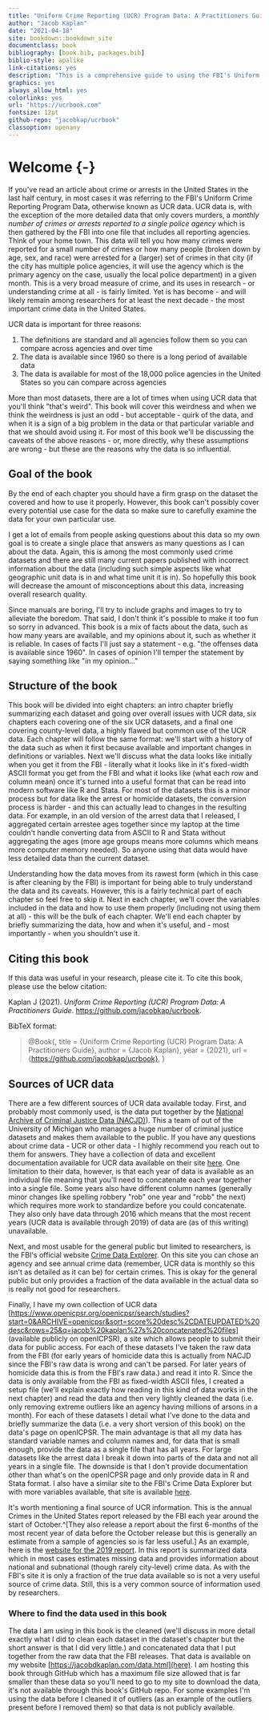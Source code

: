 ```yaml
--- 
title: "Uniform Crime Reporting (UCR) Program Data: A Practitioners Guide"
author: "Jacob Kaplan"
date: "2021-04-18"
site: bookdown::bookdown_site
documentclass: book
bibliography: [book.bib, packages.bib]
biblio-style: apalike
link-citations: yes
description: "This is a comprehensive guide to using the FBI's Uniform Crime Reporting Program Data, a collection of crime and arrest datasets which are often referred to as UCR data."
graphics: yes
always_allow_html: yes 
colorlinks: yes
url: "https://ucrbook.com"
fontsize: 12pt
github-repo: "jacobkap/ucrbook"
classoption: openany
---
```




# Welcome {-}

If you've read an article about crime or arrests in the United States in the last half century, in most cases it was referring to the FBI's Uniform Crime Reporting Program Data, otherwise known as UCR data. UCR data is, with the exception of the more detailed data that only covers murders, a *monthly number of crimes or arrests reported to a single police agency* which is then gathered by the FBI into one file that includes all reporting agencies. Think of your home town. This data will tell you how many crimes were reported for a small number of crimes or how many people (broken down by age, sex, and race) were arrested for a (larger) set of crimes in that city (if the city has multiple police agencies, it will use the agency which is the primary agency on the case, usually the local police department) in a given month. This is a very broad measure of crime, and its uses in research - or understanding crime at all - is fairly limited. Yet is has become - and will likely remain among researchers for at least the next decade - the most important crime data in the United States.

UCR data is important for three reasons: 

1. The definitions are standard and all agencies follow them so you can compare across agencies and over time
2. The data is available since 1960 so there is a long period of available data
3. The data is available for most of the 18,000 police agencies in the United States so you can compare across agencies

More than most datasets, there are a lot of times when using UCR data that you'll think "that's weird". This book will cover this weirdness and when we think the weirdness is just an odd - but acceptable - quirk of the data, and when it is a sign of a big problem in the data or that particular variable and that we should avoid using it. For most of this book we'll be discussing the caveats of the above reasons - or, more directly, why these assumptions are wrong - but these are the reasons why the data is so influential. 

## Goal of the book

By the end of each chapter you should have a firm grasp on the dataset the covered and how to use it properly. However, this book can't possibly cover every potential use case for the data so make sure to carefully examine the data for your own particular use. 

I get a lot of emails from people asking questions about this data so my own goal is to create a single place that answers as many questions as I can about the data. Again, this is among the most commonly used crime datasets and there are still many current papers published with incorrect information about the data (including such simple aspects like what geographic unit data is in and what time unit it is in). So hopefully this book will decrease the amount of misconceptions about this data, increasing overall research quality.

Since manuals are boring, I'll try to include graphs and images to try to alleviate the boredom. That said, I don't think it's possible to make it too fun so sorry in advanced. This book is a mix of facts about the data, such as how many years are available, and my opinions about it, such as whether it is reliable. In cases of facts I'll just say a statement - e.g. "the offenses data is available since 1960". In cases of opinion I'll temper the statement by saying something like "in my opinion..." 

## Structure of the book

This book will be divided into eight chapters: an intro chapter briefly summarizing each dataset and going over overall issues with UCR data, six chapters each covering one of the six UCR datasets, and a final one covering county-level data, a highly flawed but common use of the UCR data. Each chapter will follow the same format: we'll start with a history of the data such as when it first because available and important changes in definitions or variables. Next we'll discuss what the data looks like initially when you get it from the FBI - literally what it looks like in it's fixed-width ASCII format you get from the FBI and what it looks like (what each row and column mean) once it's turned into a useful format that can be read into modern software like R and Stata. For most of the datasets this is a minor process but for data like the arrest or homicide datasets, the conversion process is harder - and this can actually lead to changes in the resulting data. For example, in an old version of the arrest data that I released, I aggregated certain arrestee ages together since my laptop at the time couldn't handle converting data from ASCII to R and Stata without aggregating the ages (more age groups means more columns which means more computer memory needed). So anyone using that data would have less detailed data than the current dataset. 

Understanding how the data moves from its rawest form (which in this case is after cleaning by the FBI) is important for being able to truly understand the data and its caveats. However, this is a fairly technical part of each chapter so feel free to skip it. Next in each chapter, we'll cover the variables included in the data and how to use them properly (including not using them at all) - this will be the bulk of each chapter. We'll end each chapter by briefly summarizing the data, how and when it's useful, and - most importantly - when you shouldn't use it. 

## Citing this book

If this data was useful in your research, please cite it. To cite this book, please use the below citation: 

Kaplan J (2021). *Uniform Crime Reporting (UCR) Program Data: A Practitioners Guide*. https://github.com/jacobkap/ucrbook. 

BibTeX format:

> @Book{,
    title = {Uniform Crime Reporting (UCR) Program Data: A Practitioners Guide},
    author = {Jacob Kaplan},
    year = {2021},
    url = {https://github.com/jacobkap/ucrbook},
  }

## Sources of UCR data

There are a few different sources of UCR data available today. First, and probably most commonly used, is the data put together by the [National Archive of Criminal Justice Data (NACJD)](https://www.icpsr.umich.edu/web/pages/NACJD/index.html)). This a team of out of the University of Michigan who manages a huge number of criminal justice datasets and makes them available to the public. If you have any questions about crime data - UCR or other data - I highly recommend you reach out to them for answers. They have a collection of data and excellent documentation available for UCR data available on their site [here](https://www.icpsr.umich.edu/web/NACJD/series/57). One limitation to their data, however, is that each year of data is available as an individual file meaning that you'll need to concatenate each year together into a single file. Some years also have different column names (generally minor changes like spelling robbery "rob" one year and "robb" the next) which requires more work to standardize before you could concatenate. They also only have data through 2016 which means that the most recent years (UCR data is available through 2019) of data are (as of this writing) unavailable. 

Next, and most usable for the general public but limited to researchers, is the FBI's official website [Crime Data Explorer](https://crime-data-explorer.fr.cloud.gov/). On this site you can chose an agency and see annual crime data (remember, UCR data is monthly so this isn't as detailed as it can be) for certain crimes. This is okay for the general public but only provides a fraction of the data available in the actual data so is really not good for researchers. 

Finally, I have my own collection of UCR data [https://www.openicpsr.org/openicpsr/search/studies?start=0&ARCHIVE=openicpsr&sort=score%20desc%2CDATEUPDATED%20desc&rows=25&q=jacob%20kaplan%27s%20concatenated%20files] (available publicly on openICPSR), a site which allows people to submit their data for public access. For each of these datasets I've taken the raw data from the FBI (for early years of homicide data this is actually from NACJD since the FBI's raw data is wrong and can't be parsed. For later years of homicide data this is from the FBI's raw data.) and read it into R. Since the data is only available from the FBI as fixed-width ASCII files, I created a setup file (we'll explain exactly how reading in this kind of data works in the next chapter) and read the data and then very lightly cleaned the data (i.e. only removing extreme outliers like an agency having millions of arsons in a month). For each of these datasets I detail what I've done to the data and briefly summarize the data (i.e. a very short version of this book) on the data's page on openICPSR. The main advantage is that all my data has standard variable names and column names and, for data that is small enough, provide the data as a single file that has all years. For large datasets like the arrest data I break it down into parts of the data and not all years in a single file. The downside is that I don't provide documentation other than what's on the openICPSR page and only provide data in R and Stata format. I also have a similar site to the FBI's Crime Data Explorer but with more variables available, that site is available [here](jacobdkaplan.com/).

It's worth mentioning a final source of UCR information. This is the annual Crimes in the United States report released by the FBI each year around the start of October.^[They also release a report about the first 6-months of the most recent year of data before the October release but this is generally an estimate from a sample of agencies so is far less useful.] As an example, here is the [website for the 2019 report](https://ucr.fbi.gov/crime-in-the-u.s/2019/crime-in-the-u.s.-2019). In this report is summarized data which in most cases estimates missing data and provides information about national and subnational (though rarely city-level) crime data. As with the FBI's site it is only a fraction of the true data available so is not a very useful source of crime data. Still, this is a very common source of information used by researchers.

### Where to find the data used in this book 

The data I am using in this book is the cleaned (we'll discuss in more detail exactly what I did to clean each dataset in the dataset's chapter but the short answer is that I did very little.) and concatenated data that I put together from the raw data that the FBI releases. That data is available on my website [https://jacobdkaplan.com/data.html](here). I am hosting this book through GitHub which has a maximum file size allowed that is far smaller than these data so you'll need to go to my site to download the data, it's not available through this book's GitHub repo. For some examples I'm using the data before I cleaned it of outliers (as an example of the outliers present before I removed them) so that data is not publicly available. 
